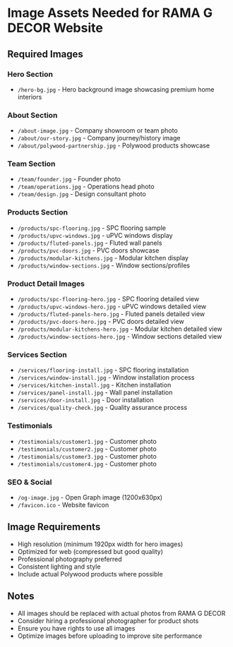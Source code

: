 # Image Assets Needed for RAMA G DECOR Website

## Required Images

### Hero Section
- `/hero-bg.jpg` - Hero background image showcasing premium home interiors

### About Section
- `/about-image.jpg` - Company showroom or team photo
- `/about/our-story.jpg` - Company journey/history image
- `/about/polywood-partnership.jpg` - Polywood products showcase

### Team Section
- `/team/founder.jpg` - Founder photo
- `/team/operations.jpg` - Operations head photo
- `/team/design.jpg` - Design consultant photo

### Products Section
- `/products/spc-flooring.jpg` - SPC flooring sample
- `/products/upvc-windows.jpg` - uPVC windows display
- `/products/fluted-panels.jpg` - Fluted wall panels
- `/products/pvc-doors.jpg` - PVC doors showcase
- `/products/modular-kitchens.jpg` - Modular kitchen display
- `/products/window-sections.jpg` - Window sections/profiles

### Product Detail Images
- `/products/spc-flooring-hero.jpg` - SPC flooring detailed view
- `/products/upvc-windows-hero.jpg` - uPVC windows detailed view
- `/products/fluted-panels-hero.jpg` - Fluted panels detailed view
- `/products/pvc-doors-hero.jpg` - PVC doors detailed view
- `/products/modular-kitchens-hero.jpg` - Modular kitchen detailed view
- `/products/window-sections-hero.jpg` - Window sections detailed view

### Services Section
- `/services/flooring-install.jpg` - SPC flooring installation
- `/services/window-install.jpg` - Window installation process
- `/services/kitchen-install.jpg` - Kitchen installation
- `/services/panel-install.jpg` - Wall panel installation
- `/services/door-install.jpg` - Door installation
- `/services/quality-check.jpg` - Quality assurance process

### Testimonials
- `/testimonials/customer1.jpg` - Customer photo
- `/testimonials/customer2.jpg` - Customer photo
- `/testimonials/customer3.jpg` - Customer photo
- `/testimonials/customer4.jpg` - Customer photo

### SEO & Social
- `/og-image.jpg` - Open Graph image (1200x630px)
- `/favicon.ico` - Website favicon

## Image Requirements
- High resolution (minimum 1920px width for hero images)
- Optimized for web (compressed but good quality)
- Professional photography preferred
- Consistent lighting and style
- Include actual Polywood products where possible

## Notes
- All images should be replaced with actual photos from RAMA G DECOR
- Consider hiring a professional photographer for product shots
- Ensure you have rights to use all images
- Optimize images before uploading to improve site performance
